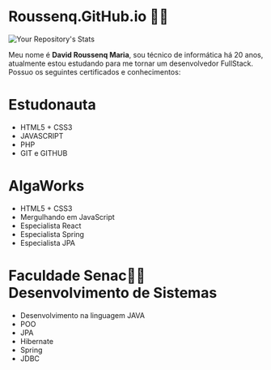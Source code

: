#  Roussenq.GitHub.io 👨‍💻

 ![Your Repository's Stats](https://github-readme-stats.vercel.app/api?roussenq=Your_GitHub_Username&show_icons=true)

Meu nome é <strong>David Roussenq Maria</strong>, sou técnico de informática há 20 anos,<br>
atualmente estou estudando para me tornar um desenvolvedor FullStack.<br>Possuo os seguintes certificados e conhecimentos:

# Estudonauta

- HTML5 + CSS3
- JAVASCRIPT
- PHP
- GIT e GITHUB

# AlgaWorks

- HTML5 + CSS3
- Mergulhando em JavaScript
- Especialista React
- Especialista Spring
- Especialista JPA

# Faculdade Senac🧑‍🎓Desenvolvimento de Sistemas

- Desenvolvimento na linguagem JAVA
- POO
- JPA
- Hibernate
- Spring
- JDBC
<!--
**roussenq/roussenq** is a ✨ _special_ ✨ repository because its `README.md` (this file) appears on your GitHub profile.

Here are some ideas to get you started:

- 🔭 I’m currently working on ...
- 🌱 I’m currently learning ...
- 👯 I’m looking to collaborate on ...
- 🤔 I’m looking for help with ...
- 💬 Ask me about ...
- 📫 How to reach me: ...
- 😄 Pronouns: ...
- ⚡ Fun fact: ...
-->
